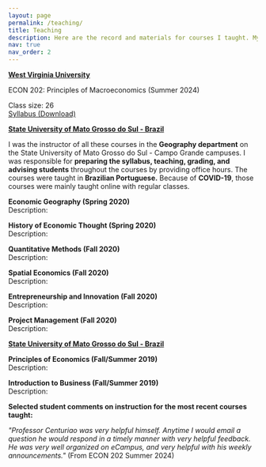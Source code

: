 ```yaml
---
layout: page
permalink: /teaching/
title: Teaching
description: Here are the record and materials for courses I taught. My [Teaching Philosophy](assets/pdf/teaching_philosophy_centuriao.pdf) is simple inspire curiosity, promote critical thinking, and support my students as they grow into their potential.
nav: true
nav_order: 2
---
```


**[West Virginia University](https://www.wvu.edu/)**

ECON 202: Principles of Macroeconomics (Summer 2024)

Class size: 26  
[Syllabus (Download)](/path/to/econ202_syllabus.pdf)

**[State University of Mato Grosso do Sul - Brazil](https://www.uems.br/home)**

I was the instructor of all these courses in the **Geography department** on the State University of Mato Grosso do Sul - Campo Grande campuses. I was responsible for **preparing the syllabus, teaching, grading, and advising students** throughout the courses by providing office hours. The courses were taught in **Brazilian Portuguese.** Because of **COVID-19**, those courses were mainly taught online with regular classes.

**Economic Geography (Spring 2020)**  
Description:  


**History of Economic Thought (Spring 2020)**  
Description:  


**Quantitative Methods (Fall 2020)**  
Description:  


**Spatial Economics (Fall 2020)**  
Description:  

**Entrepreneurship and Innovation (Fall 2020)**  
Description:

**Project Management (Fall 2020)**  
Description:

**[State University of Mato Grosso do Sul - Brazil](https://www.ufms.br/)**

**Principles of Economics (Fall/Summer 2019)**  
Description:

**Introduction to Business (Fall/Summer 2019)**  
Description:

**Selected student comments on instruction for the most recent courses taught:**  

*"Professor Centuriao was very helpful himself. Anytime I would email a question he would respond in a timely manner with very helpful feedback. He was very well organized on eCampus, and very helpful with his weekly announcements."* (From ECON 202 Summer 2024)
